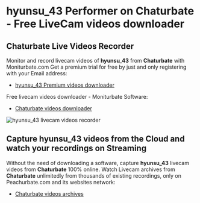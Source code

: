 # hyunsu_43 Performer on Chaturbate - Free LiveCam videos downloader

## Chaturbate Live Videos Recorder

Monitor and record livecam videos of **hyunsu_43** from **Chaturbate** with Moniturbate.com
Get a premium trial for free by just and only registering with your Email address:
* [hyunsu_43 Premium videos downloader](https://moniturbate.com/request-demo-licence-key.html)

Free livecam videos downloader - Moniturbate Software:
* [Chaturbate videos downloader](https://moniturbate.com/moniturbate-download-software.html)

![hyunsu_43 livecam videos recorder](https://peachurnet.com/templates/moniturbate-software.png)


## Capture hyunsu_43 videos from the Cloud and watch your recordings on Streaming

Without the need of downloading a software, capture **hyunsu_43** livecam videos from **Chaturbate** 100% online.
Watch Livecam archives from **Chaturbate** unlimitedly from thousands of existing recordings, only on Peachurbate.com and its websites network:
* [Chaturbate videos archives](https://peachurnet.com/)